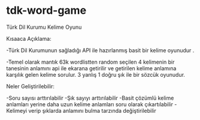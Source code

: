 # tdk-word-game
Türk Dil Kurumu Kelime Oyunu

Kısaaca Açıklama:

-Türk Dil Kurumunun sağladığı API ile hazırlanmış basit bir kelime oyunudur .

-Temel olarak mantık 63k wordlistten random seçilen 4 kelimenin bir tanesinin anlamını api ile ekarana getirilir ve getirilen kelime anlamına karşılık gelen kelime sorulur. 3 yanlış 1 doğru şık ile bir sözcük oyunudur.



Neler Geliştirilebilir:

-Soru sayısı arttırılabilir
-Şık sayıyı arttırılabilir
-Basit çözümlü kelime anlamları yerine daha uzun kelime anlamları soru olarak çıkartılabilir
-Kelimeyi verip şıklarda anlamını bulma tarzında değiştirilebilir





